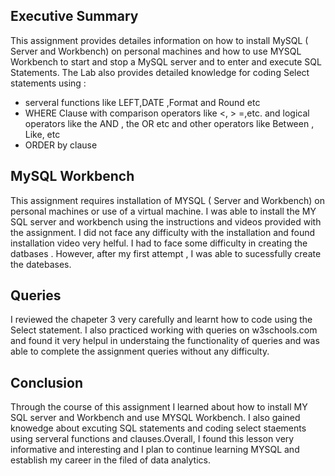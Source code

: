 ## Executive Summary 
This assignment provides detailes information on how to install MySQL ( Server and Workbench) on personal machines and how to use MYSQL Workbench to start and stop a MySQL server and to enter and execute SQL Statements. The Lab also provides detailed knowledge for coding Select statements using :
+  serveral functions like LEFT,DATE ,Format and Round etc
+  WHERE Clause with comparison operators like <, > =,etc. and logical operators like the AND , the OR etc and other operators like Between , Like, etc
+  ORDER by clause

## MySQL Workbench
This assignment requires installation of MYSQL ( Server and Workbench) on personal machines or use of a virtual machine. I was able to install the MY SQL server and workbench using the instructions and videos provided with the assignment. I did not face any difficulty with the installation and found installation video very helful. I had to face some difficulty in creating the datbases . However, after my first attempt , I was able to sucessfully create the datebases.

## Queries
I reviewed the chapeter 3  very carefully and learnt how to code using the Select statement. I also practiced working with queries on w3schools.com and found it very helpul in understaing the functionality of queries and was able to complete the assignment queries without any difficulty.

## Conclusion
Through the course of this assignment I learned about how to install MY SQL server and Workbench and use MYSQL Workbench. I also gained knowedge about excuting SQL statements and coding select staements using serveral functions and clauses.Overall, I found this lesson very informative and interesting and I plan to continue learning MYSQL and establish my career in the filed of data analytics.

